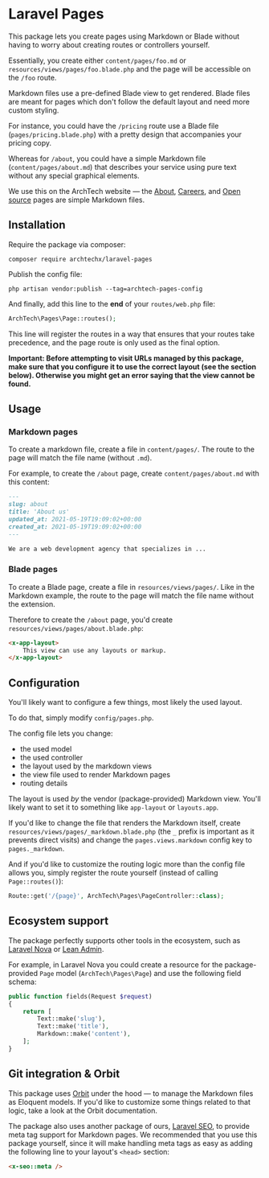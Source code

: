 # Laravel Pages

This package lets you create pages using Markdown or Blade without having to worry about creating routes or controllers yourself.

Essentially, you create either `content/pages/foo.md` or `resources/views/pages/foo.blade.php` and the page will be accessible on the `/foo` route.

Markdown files use a pre-defined Blade view to get rendered. Blade files are meant for pages which don't follow the default layout and need more custom styling.

For instance, you could have the `/pricing` route use a Blade file (`pages/pricing.blade.php`) with a pretty design that accompanies your pricing copy.

Whereas for `/about`, you could have a simple Markdown file (`content/pages/about.md`) that describes your service using pure text without any special graphical elements.

We use this on the ArchTech website — the [About](https://archte.ch/about), [Careers](https://archte.ch/careers), and [Open source](https://archte.ch/open-source) pages are simple Markdown files.

## Installation

Require the package via composer:

```
composer require archtechx/laravel-pages
```

Publish the config file:

```
php artisan vendor:publish --tag=archtech-pages-config
```

And finally, add this line to the **end** of your `routes/web.php` file:

```php
ArchTech\Pages\Page::routes();
```

This line will register the routes in a way that ensures that your routes take precedence, and the page route is only used as the final option.

**Important: Before attempting to visit URLs managed by this package, make sure that you configure it to use the correct layout (see the section below). Otherwise you might get an error saying that the view cannot be found.**

## Usage

### Markdown pages

To create a markdown file, create a file in `content/pages/`. The route to the page will match the file name (without `.md`).

For example, to create the `/about` page, create `content/pages/about.md` with this content:

```md
---
slug: about
title: 'About us'
updated_at: 2021-05-19T19:09:02+00:00
created_at: 2021-05-19T19:09:02+00:00
---

We are a web development agency that specializes in ...
```

### Blade pages

To create a Blade page, create a file in `resources/views/pages/`. Like in the Markdown example, the route to the page will match the file name without the extension.

Therefore to create the `/about` page, you'd create `resources/views/pages/about.blade.php`:

```html
<x-app-layout>
    This view can use any layouts or markup.
</x-app-layout>
```

## Configuration

You'll likely want to configure a few things, most likely the used layout.

To do that, simply modify `config/pages.php`.

The config file lets you change:
- the used model
- the used controller
- the layout used by the markdown views
- the view file used to render Markdown pages
- routing details

The layout is used *by* the vendor (package-provided) Markdown view. You'll likely want to set it to something like `app-layout` or `layouts.app`.

If you'd like to change the file that renders the Markdown itself, create `resources/views/pages/_markdown.blade.php` (the `_` prefix is important as it prevents direct visits) and change the `pages.views.markdown` config key to `pages._markdown`.

And if you'd like to customize the routing logic more than the config file allows you, simply register the route yourself (instead of calling `Page::routes()`):

```php
Route::get('/{page}', ArchTech\Pages\PageController::class);
```

## Ecosystem support

The package perfectly supports other tools in the ecosystem, such as [Laravel Nova](https://nova.laravel.com) or [Lean Admin](https://lean-admin.dev).

For example, in Laravel Nova you could create a resource for the package-provided `Page` model (`ArchTech\Pages\Page`) and use the following field schema:

```php
public function fields(Request $request)
{
    return [
        Text::make('slug'),
        Text::make('title'),
        Markdown::make('content'),
    ];
}
```

## Git integration & Orbit

This package uses [Orbit](https://github.com/ryangjchandler/orbit) under the hood — to manage the Markdown files as Eloquent models. If you'd like to customize some things related to that logic, take a look at the Orbit documentation.

The package also uses another package of ours, [Laravel SEO](https://github.com/archtechx/laravel-seo), to provide meta tag support for Markdown pages. We recommended that you use this package yourself, since it will make handling meta tags as easy as adding the following line to your layout's `<head>` section:

```html
<x-seo::meta />
```
